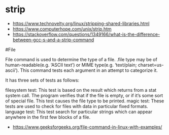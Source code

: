 

# strip
- https://www.technovelty.org/linux/stripping-shared-libraries.html
- https://www.computerhope.com/unix/strip.htm
- https://stackoverflow.com/questions/1349166/what-is-the-difference-between-gcc-s-and-a-strip-command

#File

File command is used to determine the type of a file. .file type may be of human-readable(e.g. ‘ASCII text’) or MIME type(e.g. ‘text/plain; charset=us-ascii’). This command tests each argument in an attempt to categorize it.

It has three sets of tests as follows:

filesystem test: This test is based on the result which returns from a stat system call. The program verifies that if the file is empty, or if it’s some sort of special file. This test causes the file type to be printed.
magic test: These tests are used to check for files with data in particular fixed formats.
language test: This test search for particular strings which can appear anywhere in the first few blocks of a file.

- https://www.geeksforgeeks.org/file-command-in-linux-with-examples/

